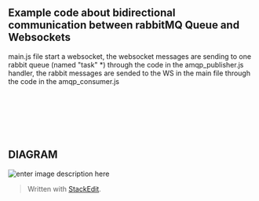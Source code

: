 ## Example code about bidirectional communication between rabbitMQ Queue and Websockets

main.js file start a websocket, the websocket messages are sending to one rabbit queue (named "task" \*) through the code in the amqp_publisher.js handler, the rabbit messages are sended to the WS in the main file through the code in the amqp_consumer.js

<br>

<br>

<br>

<br>

<br>

## DIAGRAM

![enter image description here](https://github.com/cocodrino/RabbitMQ-to-NodeJS-Websocket/blob/master/images/graph.png?raw=true)

> Written with [StackEdit](https://stackedit.io/).
